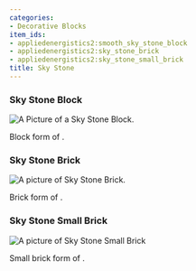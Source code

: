 ```yaml
---
categories:
- Decorative Blocks
item_ids:
- appliedenergistics2:smooth_sky_stone_block
- appliedenergistics2:sky_stone_brick
- appliedenergistics2:sky_stone_small_brick
title: Sky Stone
---
```


### Sky Stone Block

![A Picture of a Sky Stone Block.](../../../../public/assets/large/skystone_block.png)

Block form of <ItemLink id="appliedenergistics2:sky_stone_block"/>.

<RecipeFor id="appliedenergistics2:smooth_sky_stone_block"/>

### Sky Stone Brick

![A picture of Sky Stone Brick.](../../../../public/assets/large/sky_stone_brick.png)

Brick form of <ItemLink id="appliedenergistics2:sky_stone_block"/>.

<RecipeFor id="appliedenergistics2:sky_stone_brick"/>

### Sky Stone Small Brick

![A picture of Sky Stone Small Brick](../../../../public/assets/large/sky_stone_small_brick.png)

Small brick form of <ItemLink id="appliedenergistics2:sky_stone_block"/>.

<RecipeFor id="appliedenergistics2:sky_stone_small_brick"/>
